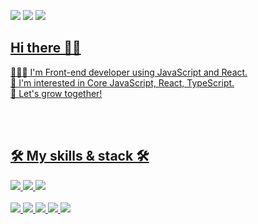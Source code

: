 <a href="http://ksy4568.github.io/" target="_blank"><img src="https://img.shields.io/badge/Blog-f8df4f?style=flat-square&logo=GitHub%20Sponsors&logoColor=white"/></a>
  <a href="mailto:gsy4568@gmail.com" target="_blank"><img src="https://img.shields.io/badge/Gmail-EA4335?style=flat-square&logo=Gmail&logoColor=white"/></a>
  <a href="https://fascinated-beechnut-581.notion.site/8631b0d120c14b45affe82adc698d9c5" target="_blank"><img src="https://img.shields.io/badge/Portfolio-000000?style=flat-square&logo=notion&logoColor=white" />

## Hi there 👐🏻
  
👨🏻‍💻   I'm Front-end developer using JavaScript and React. <br />
🎈   I'm interested in Core JavaScript, React, TypeScript. <br />
🌱   Let's grow together!<br />
 
 <br />
  <br />
 
 ## 🛠 My skills & stack 🛠
 
  <img src="https://img.shields.io/badge/JavaScript-F7DF1E?style=flat-square&logo=javascript&logoColor=white"/> <img src="https://img.shields.io/badge/React.js-61DAFB?style=flat-square&logo=react&logoColor=white"/>  <img src="https://img.shields.io/badge/TypeScript-3178C6?style=flat-square&logo=typescript&logoColor=white"/>
  <br />
  <br />  <img src="https://img.shields.io/badge/Slack-4A154B?style=flat-square&logo=slack&logoColor=white" />  <img src="https://img.shields.io/badge/Trello-0052CC?style=flat-square&logo=trello&logoColor=white" />  <img src="https://img.shields.io/badge/Git-F05032?style=flat-square&logo=git&logoColor=white" />  <img src="https://img.shields.io/badge/Github-181717?style=flat-square&logo=github&logoColor=white" />  <img src="https://img.shields.io/badge/Notion-000000?style=flat-square&logo=notion&logoColor=white" />


  
  
